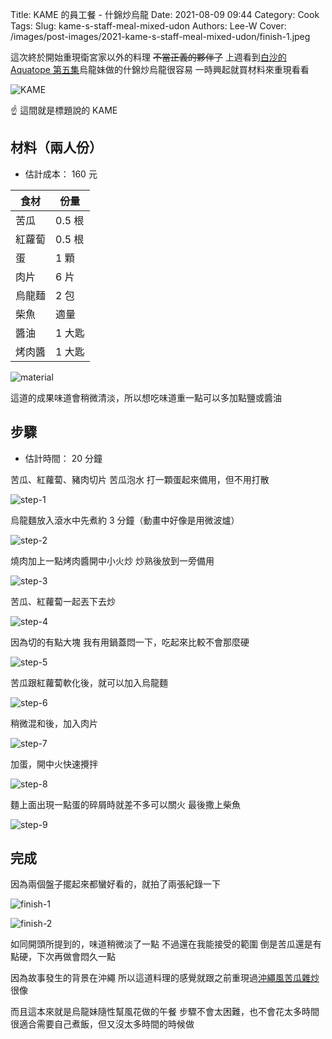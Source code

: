 Title: KAME 的員工餐 - 什錦炒烏龍
Date: 2021-08-09 09:44
Category: Cook
Tags: 
Slug: kame-s-staff-meal-mixed-udon
Authors: Lee-W
Cover: /images/post-images/2021-kame-s-staff-meal-mixed-udon/finish-1.jpeg

這次終於開始重現衛宮家以外的料理 ~~不當正義的夥伴了~~
上週看到[白沙的 Aquatope 第五集](https://ani.gamer.com.tw/animeVideo.php?sn=23666)烏龍妹做的什錦炒烏龍很容易
一時興起就買材料來重現看看

<!--more-->

![KAME]({static}/images/post-images/2021-kame-s-staff-meal-mixed-udon/KAME.png)

☝️ 這間就是標題說的 KAME

## 材料（兩人份）
* 估計成本： 160 元

| 食材 | 份量 |
| --- | --- |
| 苦瓜 | 0.5 根 |
| 紅蘿蔔  | 0.5 根 |
| 蛋 | 1 顆 |
| 肉片 | 6 片 |
| 烏龍麵 | 2 包 |
| 柴魚 | 適量 |
| 醬油 | 1 大匙 |
| 烤肉醬 | 1 大匙 |

![material]({static}/images/post-images/2021-kame-s-staff-meal-mixed-udon/material.jpeg)

這道的成果味道會稍微清淡，所以想吃味道重一點可以多加點鹽或醬油

## 步驟
* 估計時間： 20 分鐘

苦瓜、紅蘿蔔、豬肉切片
苦瓜泡水
打一顆蛋起來備用，但不用打散

![step-1]({static}/images/post-images/2021-kame-s-staff-meal-mixed-udon/step-1.jpeg)

烏龍麵放入滾水中先煮約 3 分鐘（動畫中好像是用微波爐）

![step-2]({static}/images/post-images/2021-kame-s-staff-meal-mixed-udon/step-2.jpeg)

燒肉加上一點烤肉醬開中小火炒
炒熟後放到一旁備用

![step-3]({static}/images/post-images/2021-kame-s-staff-meal-mixed-udon/step-3.jpeg)

苦瓜、紅蘿蔔一起丟下去炒

![step-4]({static}/images/post-images/2021-kame-s-staff-meal-mixed-udon/step-4.jpeg)

因為切的有點大塊
我有用鍋蓋悶一下，吃起來比較不會那麼硬

![step-5]({static}/images/post-images/2021-kame-s-staff-meal-mixed-udon/step-5.jpeg)

苦瓜跟紅蘿蔔軟化後，就可以加入烏龍麵

![step-6]({static}/images/post-images/2021-kame-s-staff-meal-mixed-udon/step-6.jpeg)

稍微混和後，加入肉片

![step-7]({static}/images/post-images/2021-kame-s-staff-meal-mixed-udon/step-7.jpeg)

加蛋，開中火快速攪拌

![step-8]({static}/images/post-images/2021-kame-s-staff-meal-mixed-udon/step-8.jpeg)

麵上面出現一點蛋的碎屑時就差不多可以關火
最後撒上柴魚

![step-9]({static}/images/post-images/2021-kame-s-staff-meal-mixed-udon/step-9.jpeg)

## 完成
因為兩個盤子擺起來都蠻好看的，就拍了兩張紀錄一下


![finish-1]({static}/images/post-images/2021-kame-s-staff-meal-mixed-udon/finish-1.jpeg)

![finish-2]({static}/images/post-images/2021-kame-s-staff-meal-mixed-udon/finish-2.jpeg)

如同開頭所提到的，味道稍微淡了一點
不過還在我能接受的範圍
倒是苦瓜還是有點硬，下次再做會悶久一點

因為故事發生的背景在沖繩
所以這道料理的感覺就跟之前重現過[沖繩風苦瓜雜炒]({filename}/posts/cook/2021/10-okinawa-style-bitter-gourd.md) 很像

而且這本來就是烏龍妹隨性幫風花做的午餐
步驟不會太困難，也不會花太多時間
很適合需要自己煮飯，但又沒太多時間的時候做
